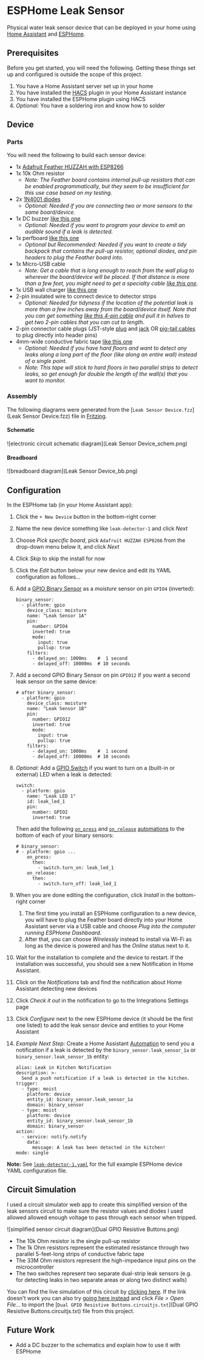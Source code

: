 # ESPHome Leak Sensor

Physical water leak sensor device that can be deployed in your home using [Home Assistant](https://www.home-assistant.io/) and [ESPHome](https://esphome.io/).


## Prerequisites

Before you get started, you will need the following. Getting these things set up and configured is outside the scope of this project.

1. You have a Home Assistant server set up in your home
2. You have installed the [HACS](https://hacs.xyz/) plugin in your Home Assistant instance
3. You have installed the ESPHome plugin using HACS
4. _Optional:_ You have a soldering iron and know how to solder


## Device

### Parts

You will need the following to build each sensor device:

* 1x [Adafruit Feather HUZZAH with ESP8266](https://www.adafruit.com/product/2821)
* 1x 10k Ohm resistor
    * _Note: The Feather board contains internal pull-up resistors that can be enabled programmatically, but they seem to be insufficient for this use case based on my testing._
* 2x [1N4001 diodes](https://www.adafruit.com/product/755)
    * _Optional: Needed if you are connecting two or more sensors to the same board/device._
* 1x DC buzzer [like this one](https://www.adafruit.com/product/1536)
    * _Optional: Needed if you want to program your device to emit an audible sound if a leak is detected._
* 1x perfboard [like this one](https://www.adafruit.com/product/2670)
    * _Optional but Recommended: Needed if you want to create a tidy backpack that contains the pull-up resistor, optional diodes, and pin headers to plug the Feather board into._
* 1x Micro-USB cable
    * _Note: Get a cable that is long enough to reach from the wall plug to wherever the board/device will be placed. If that distance is more than a few feet, you might need to get a specialty cable [like this one](https://smile.amazon.com/dp/B081TQTXVC)._
* 1x USB wall charger [like this one](https://smile.amazon.com/dp/B07L1N7RG8)
* 2-pin insulated wire to connect device to detector strips
    * _Optional: Needed for tidyness if the location of the potential leak is more than a few inches away from the board/device itself. Note that you can get something [like this 4-pin cable](https://smile.amazon.com/dp/B01M0QTT7B) and pull it in halves to get two 2-pin cables that you can cut to length._
* 2-pin connector cable plugs (JST-style [plug](https://www.adafruit.com/product/261) and [jack](https://www.adafruit.com/product/1769) OR [pig-tail cables](https://www.adafruit.com/product/1003) to plug directly into header pins)
* 4mm-wide conductive fabric tape [like this one](https://smile.amazon.com/dp/B092G4NC6K)
    * _Optional: Needed if you have hard floors and want to detect any leaks along a long part of the floor (like along an entire wall) instead of a single point._
    * _Note: This tape will stick to hard floors in two parallel strips to detect leaks, so get enough for double the length of the wall(s) that you want to monitor._


### Assembly

The following diagrams were generated from the [`Leak Sensor Device.fzz`](Leak Sensor Device.fzz) file in [Fritzing](https://fritzing.org/).

#### Schematic

![electronic circuit schematic diagram](Leak Sensor Device_schem.png)

#### Breadboard

![breadboard diagram](Leak Sensor Device_bb.png)


## Configuration

In the ESPHome tab (in your Home Assistant app):

1. Click the `+ New Device` button in the bottom-right corner
1. Name the new device something like `leak-detector-1` and click _Next_
1. Choose _Pick specific board_, pick `Adafruit HUZZAH ESP8266` from the drop-down menu below it, and click _Next_
1. Click _Skip_ to skip the install for now
1. Click the _Edit_ button below your new device and edit its YAML configuration as follows...
1. Add a [GPIO Binary Sensor](https://esphome.io/components/binary_sensor/gpio.html) as a _moisture_ sensor on pin `GPIO4` (inverted):

    ```
    binary_sensor:
      - platform: gpio
        device_class: moisture
        name: "Leak Sensor 1A"
        pin:
          number: GPIO4
          inverted: true
          mode:
            input: true
            pullup: true
        filters:
          - delayed_on: 1000ms    #  1 second
          - delayed_off: 10000ms  # 10 seconds
    ```

1. Add a second GPIO Binary Sensor on pin `GPIO12` if you want a second leak sensor on the same device:

    ```
    # after binary_sensor:
      - platform: gpio
        device_class: moisture
        name: "Leak Sensor 1B"
        pin:
          number: GPIO12
          inverted: true
          mode:
            input: true
            pullup: true
        filters:
          - delayed_on: 1000ms    #  1 second
          - delayed_off: 10000ms  # 10 seconds
    ```

1. _Optional:_ Add a [GPIO Switch](https://esphome.io/components/switch/gpio.html) if you want to turn on a (built-in or external) LED when a leak is detected:

    ```
    switch:
      - platform: gpio
        name: "Leak LED 1"
        id: leak_led_1
        pin:
          number: GPIO2
          inverted: true
    ```
    
    Then add the following [`on_press`](https://esphome.io/components/binary_sensor/index.html#binary-sensor-on-press) and [`on_release`](https://esphome.io/components/binary_sensor/index.html#binary-sensor-on-release) [automations](https://esphome.io/guides/automations.html) to the bottom of each of your binary sensors:
    
    ```
    # binary_sensor:
    # - platform: gpio ...
        on_press:
          then:
            - switch.turn_on: leak_led_1
        on_release:
          then:
            - switch.turn_off: leak_led_1
    ```

1. When you are done editing the configuration, click _Install_ in the bottom-right corner
    1. The first time you install an ESPHome configuration to a new device, you will have to plug the Feather board directly into your Home Assistant server via a USB cable and choose _Plug into the computer running ESPHome Dashboard_.
    1. After that, you can choose _Wirelessly_ instead to install via Wi-Fi as long as the device is powered and has the _Online_ status next to it.
1. Wait for the installation to complete and the device to restart. If the installation was successful, you should see a new Notification in Home Assistant.
1. Click on the _Notifications_ tab and find the notification about Home Assistant detecting new devices
1. Click _Check it out_ in the notification to go to the Integrations Settings page
1. Click _Configure_ next to the new ESPHome device (it should be the first one listed) to add the leak sensor device and entities to your Home Assistant
1. _Example Next Step:_ Create a Home Assistant [Automation](https://www.home-assistant.io/docs/automation/) to send you a notification if a leak is detected by the `binary_sensor.leak_sensor_1a` or `binary_sensor.leak_sensor_1b` entity:

    ```
    alias: Leak in Kitchen Notification
    description: >-
      Send a push notification if a leak is detected in the kitchen.
    trigger:
      - type: moist
        platform: device
        entity_id: binary_sensor.leak_sensor_1a
        domain: binary_sensor
      - type: moist
        platform: device
        entity_id: binary_sensor.leak_sensor_1b
        domain: binary_sensor
    action:
      - service: notify.notify
        data:
          message: A leak has been detected in the kitchen!
    mode: single
    ```

**Note:** See [`leak-detector-1.yaml`](leak-detector-1.yaml) for the full example ESPHome device YAML configuration file.


## Circuit Simulation

I used a circuit simulator web app to create this simplified version of the leak sensors circuit to make sure the resistor values and diodes I used allowed allowed enough voltage to pass through each sensor when tripped.

![simplified sensor circuit diagram](Dual GPIO Resistive Buttons.png)

* The 10k Ohm resistor is the single pull-up resistor
* The 1k Ohm resistors represent the estimated resistance through two parallel 5-feet-long strips of conductive fabric tape
* The 33M Ohm resistors represent the high-impedance input pins on the microcontroller
* The two switches represent two separate dual-strip leak sensors (e.g. for detecting leaks in two separate areas or along two distinct walls)

You can find the live simulation of this circuit by [clicking here](https://falstad.com/circuit/circuitjs.html?ctz=CQAgjCAMB0l3BWcMBMcUHYMGZIA4UA2ATmIxAUgoqoQFMBaMMAKACcRs8AWTyXrgIQooyeCzAYRgvgJ4hMIquWydRVGEgBqAewA2AFwCGAczrtO2QiG5xL17tzyjsueHBYn7Np9+6FeKhQWAHdvK2dXBztgr25sEUdneMSA0WCOFJs7LKSXN3dQmwTsqiyIhRYAE3DCSPkKkSq6ADMjAFdDauLpOs4GvqbWjq6AZwUpTj6oqecqCAM2dvNx8r7uYmsK+ZBF5c8JxN9FGzSNA42HX0vTwKgimWxhfoE+yAsT2yDJvPnxTM2pRsgN+YneYROjR+dnBwK26xBMJYQA). If the link doesn't work you can also try [going here instead](https://falstad.com/circuit/circuitjs.html) and click _File > Open File..._ to import the [`Dual GPIO Resistive Buttons.circuitjs.txt`](Dual GPIO Resistive Buttons.circuitjs.txt) file from this project.


## Future Work

* Add a DC buzzer to the schematics and explain how to use it with ESPHome